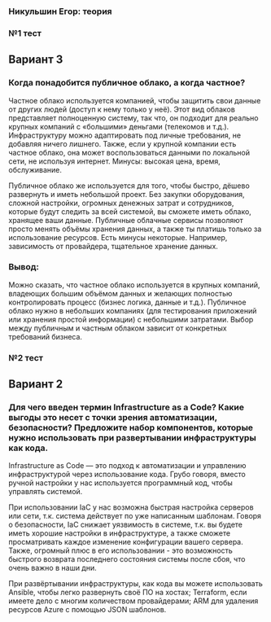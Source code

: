 ### Никульшин Егор: теория

### №1 тест

## Вариант 3
### Когда понадобится публичное облако, а когда частное?

Частное облако используется компанией, чтобы защитить свои данные от других людей (доступ к нему только у неё). Этот вид облаков представляет полноценную систему, так что, он подходит для реально крупных компаний с «большими» деньгами (телекомов и т.д.). Инфраструктуру можно адаптировать под личные требования, не добавляя ничего лишнего. Также, если у  крупной компании есть частное облако, она может воспользоваться данными по локальной сети, не используя интернет. 
Минусы: высокая цена, время, обслуживание.

Публичное облако же используется для того, чтобы быстро, дёшево развернуть и иметь небольшой проект. Без закупки оборудования, сложной настройки, огромных денежных затрат и сотрудников, которые будут следить за всей системой, вы сможете иметь облако, хранящее ваши данные. Публичные облачные сервисы позволяют просто менять объёмы хранения данных, а также ты платишь только за использование ресурсов.
Есть минусы некоторые. Например, зависимость от провайдера, тщательное хранение данных.

### Вывод:
Можно сказать, что частное облако используется в крупных компаний, владеющих большим объёмом данных и желающих полностью контролировать процесс (бизнес логика, данные и т.д.). Публичное облако нужно в небольших компаниях (для тестирования приложений или хранения простой информации) с небольшими затратами. Выбор между публичным и частным облаком зависит от конкретных требований бизнеса. 

### №2 тест

## Вариант 2
### Для чего введен термин Infrastructure as a Code? Какие выгоды это несет с точки зрения автоматизации, безопасности? Предложите набор компонентов, которые нужно использовать при развертывании инфраструктуры как кода.

Infrastructure as Code — это подход к автоматизации и управлению инфраструктурой через использование кода. Грубо говоря, вместо ручной настройки у нас используется программный код, чтобы управлять системой. 

При использовании IaC у нас возможна быстрая настройка серверов или сети, т.к. система действует по уже написанным шаблонам. Говоря о безопасности, IaC снижает уязвимость в системе, т.к. вы будете иметь хорошие настройки в инфраструктуре, а также сможете просматривать каждое изменение конфигурации вашего сервера. Также, огромный плюс в его использовании - это возможность быстрого возврата последнего состояния системы после сбоя, что очень важно в наши дни.

При развёртывании инфраструктуры, как кода вы можете использовать Ansible, чтобы легко развернуть своё ПО на хостах; Terraform, если имеете дело с многим количеством провайдерами; ARM для удаления ресурсов Azure с помощью JSON шаблонов.

